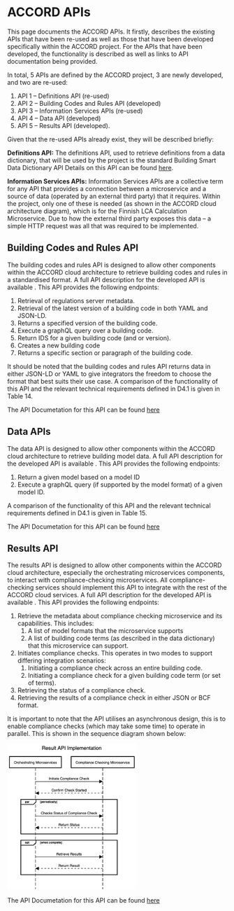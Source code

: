 # ACCORD APIs

This page documents the ACCORD APIs. It firstly, describes the existing APIs that have been re-used as well as those that have been developed specifically within the ACCORD project. For the APIs that have been developed, the functionality is described as well as links to API documentation being provided.

In total, 5 APIs are defined by the ACCORD project, 3 are newly developed, and two are re-used:

1. API 1 – Definitions API (re-used)
2. API 2 – Building Codes and Rules API (developed)
3. API 3 – Information Services APIs (re-used)
4. API 4 – Data API (developed)
5. API 5 – Results API (developed).

Given that the re-used APIs already exist, they will be described briefly:

**Definitions API:** The definitions API, used to retrieve definitions from a data dictionary, that will be used by the project is the standard Building Smart Data Dictionary API Details on this API can be found [here](https://app.swaggerhub.com/apis/buildingSMART/Dictionaries/v1).

**Information Services APIs:** Information Services APIs are a collective term for any API that provides a connection between a microservice and a source of data (operated by an external third party) that it requires. Within the project, only one of these is needed (as shown in the ACCORD cloud architecture diagram), which is for the Finnish LCA Calculation Microservice. Due to how the external third party exposes this data – a simple HTTP request was all that was required to be implemented.



##	Building Codes and Rules API
The building codes and rules API is designed to allow other components within the ACCORD cloud architecture to retrieve building codes and rules in a standardised format. A full API description for the developed API is available . 
This API provides the following endpoints:

1.	Retrieval of regulations server metadata.
2.	Retrieval of the latest version of a building code in both YAML and JSON-LD.
3.	Returns a specified version of the building code.
4.	Execute a graphQL query over a building code.
5.	Return IDS for a given building code (and or version).
6.	Creates a new building code
7.	Returns a specific section or paragraph of the building code.

It should be noted that the building codes and rules API returns data in either JSON-LD or YAML to give integrators the freedom to choose the format that best suits their use case.
A comparison of the functionality of this API and the relevant technical requirements defined in D4.1 is given in Table 14.

The API Documetation for this API can be found [here](https://docs.accordproject.eu/buildingcodesandrules.html)

## Data APIs

The data API is designed to allow other components within the ACCORD cloud architecture to retrieve building model data. A full API description for the developed API is available . 
This API provides the following endpoints:

1.	Return a given model based on a model ID
2.	Execute a graphQL query (if supported by the model format) of a given model ID.

A comparison of the functionality of this API and the relevant technical requirements defined in D4.1 is given in Table 15.

The API Documetation for this API can be found [here](https://docs.accordproject.eu/data.html)

##	Results API
The results API is designed to allow other components within the ACCORD cloud architecture, especially the orchestrating microservices components, to interact with compliance-checking microservices. All compliance-checking services should implement this API to integrate with the rest of the ACCORD cloud services. A full API description for the developed API is available . 
This API provides the following endpoints:

1.	Retrieve the metadata about compliance checking microservice and its capabilities. This includes:
	1.	A list of model formats that the microservice supports
	2.	A list of building code terms (as described in the data dictionary) that this microservice can support.
2.	Initiates compliance checks. This operates in two modes to support differing integration scenarios:
	1.	Initiating a compliance check across an entire building code.
	2.	Initiating a compliance check for a given building code term (or set of terms).
3.	Retrieving the status of a compliance check.
4.	Retrieving the results of a compliance check in either JSON or BCF format.

It is important to note that the API utilises an asynchronous design, this is to enable compliance checks (which may take some time) to operate in parallel. This is shown in the sequence diagram shown below:

![](./resultapi.png)

The API Documetation for this API can be found [here](https://docs.accordproject.eu/results.html)